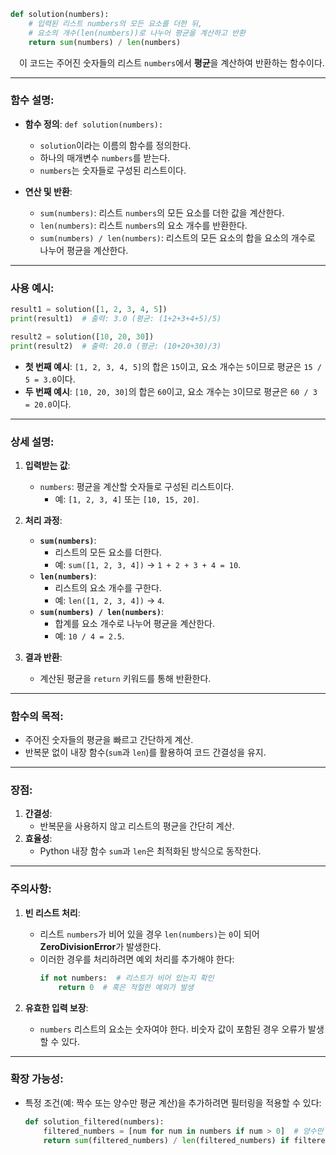 ```python
def solution(numbers):
    # 입력된 리스트 numbers의 모든 요소를 더한 뒤,
    # 요소의 개수(len(numbers))로 나누어 평균을 계산하고 반환
    return sum(numbers) / len(numbers)
```

&emsp;이 코드는 주어진 숫자들의 리스트 `numbers`에서 **평균**을 계산하여 반환하는 함수이다.

---

### 함수 설명:

- **함수 정의**: `def solution(numbers):`
  - `solution`이라는 이름의 함수를 정의한다.
  - 하나의 매개변수 `numbers`를 받는다.
  - `numbers`는 숫자들로 구성된 리스트이다.

- **연산 및 반환**:
  - `sum(numbers)`: 리스트 `numbers`의 모든 요소를 더한 값을 계산한다.
  - `len(numbers)`: 리스트 `numbers`의 요소 개수를 반환한다.
  - `sum(numbers) / len(numbers)`: 리스트의 모든 요소의 합을 요소의 개수로 나누어 평균을 계산한다.

---

### 사용 예시:

```python
result1 = solution([1, 2, 3, 4, 5])
print(result1)  # 출력: 3.0 (평균: (1+2+3+4+5)/5)

result2 = solution([10, 20, 30])
print(result2)  # 출력: 20.0 (평균: (10+20+30)/3)
```

- **첫 번째 예시**: `[1, 2, 3, 4, 5]`의 합은 `15`이고, 요소 개수는 `5`이므로 평균은 `15 / 5 = 3.0`이다.
- **두 번째 예시**: `[10, 20, 30]`의 합은 `60`이고, 요소 개수는 `3`이므로 평균은 `60 / 3 = 20.0`이다.

---

### 상세 설명:

1. **입력받는 값**:
   - `numbers`: 평균을 계산할 숫자들로 구성된 리스트이다.
     - 예: `[1, 2, 3, 4]` 또는 `[10, 15, 20]`.

2. **처리 과정**:
   - **`sum(numbers)`**:
     - 리스트의 모든 요소를 더한다.
     - 예: `sum([1, 2, 3, 4])` → `1 + 2 + 3 + 4 = 10`.
   - **`len(numbers)`**:
     - 리스트의 요소 개수를 구한다.
     - 예: `len([1, 2, 3, 4])` → `4`.
   - **`sum(numbers) / len(numbers)`**:
     - 합계를 요소 개수로 나누어 평균을 계산한다.
     - 예: `10 / 4 = 2.5`.

3. **결과 반환**:
   - 계산된 평균을 `return` 키워드를 통해 반환한다.

---

### 함수의 목적:

- 주어진 숫자들의 평균을 빠르고 간단하게 계산.
- 반복문 없이 내장 함수(`sum`과 `len`)를 활용하여 코드 간결성을 유지.

---

### 장점:

1. **간결성**:
   - 반복문을 사용하지 않고 리스트의 평균을 간단히 계산.
2. **효율성**:
   - Python 내장 함수 `sum`과 `len`은 최적화된 방식으로 동작한다.

---

### 주의사항:

1. **빈 리스트 처리**:
   - 리스트 `numbers`가 비어 있을 경우 `len(numbers)`는 `0`이 되어 **ZeroDivisionError**가 발생한다.
   - 이러한 경우를 처리하려면 예외 처리를 추가해야 한다:
     ```python
     if not numbers:  # 리스트가 비어 있는지 확인
         return 0  # 혹은 적절한 예외가 발생
     ```

2. **유효한 입력 보장**:
   - `numbers` 리스트의 요소는 숫자여야 한다. 비숫자 값이 포함된 경우 오류가 발생할 수 있다.

---

### 확장 가능성:

- 특정 조건(예: 짝수 또는 양수만 평균 계산)을 추가하려면 필터링을 적용할 수 있다:
  ```python
  def solution_filtered(numbers):
      filtered_numbers = [num for num in numbers if num > 0]  # 양수만 포함
      return sum(filtered_numbers) / len(filtered_numbers) if filtered_numbers else 0
  ```